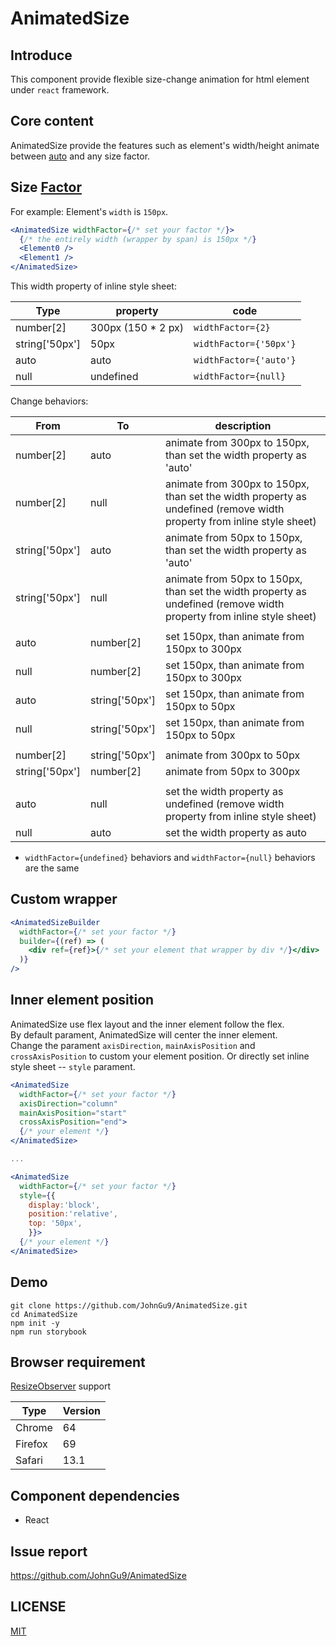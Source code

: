 # AnimatedSize

## Introduce

This component provide flexible size-change animation for html element under `react` framework.

## Core content

AnimatedSize provide the features such as element's width/height animate between [auto](https://developer.mozilla.org/en-US/docs/Web/CSS/width) and any size factor.

## Size [Factor](./src//animated-length.tsx)

For example:
Element's `width` is `150px`.

```jsx
<AnimatedSize widthFactor={/* set your factor */}>
  {/* the entirely width (wrapper by span) is 150px */}
  <Element0 />
  <Element1 />
</AnimatedSize>
```

This width property of inline style sheet:

| Type           | property            | code                   |
| -------------- | ------------------- | ---------------------- |
| number[2]      | 300px (150 \* 2 px) | `widthFactor={2}`      |
| string['50px'] | 50px                | `widthFactor={'50px'}` |
| auto           | auto                | `widthFactor={'auto'}` |
| null           | undefined           | `widthFactor={null}`   |

Change behaviors:

| From           | To             | description                                                                                                           |
| -------------- | -------------- | --------------------------------------------------------------------------------------------------------------------- |
| number[2]      | auto           | animate from 300px to 150px, than set the width property as 'auto'                                                    |
| number[2]      | null           | animate from 300px to 150px, than set the width property as undefined (remove width property from inline style sheet) |
| string['50px'] | auto           | animate from 50px to 150px, than set the width property as 'auto'                                                     |
| string['50px'] | null           | animate from 50px to 150px, than set the width property as undefined (remove width property from inline style sheet)  |
|                |                |                                                                                                                       |
| auto           | number[2]      | set 150px, than animate from 150px to 300px                                                                           |
| null           | number[2]      | set 150px, than animate from 150px to 300px                                                                           |
| auto           | string['50px'] | set 150px, than animate from 150px to 50px                                                                            |
| null           | string['50px'] | set 150px, than animate from 150px to 50px                                                                            |
|                |                |                                                                                                                       |
| number[2]      | string['50px'] | animate from 300px to 50px                                                                                            |
| string['50px'] | number[2]      | animate from 50px to 300px                                                                                            |
|                |                |                                                                                                                       |
| auto           | null           | set the width property as undefined (remove width property from inline style sheet)                                   |
| null           | auto           | set the width property as auto                                                                                        |

- `widthFactor={undefined}` behaviors and `widthFactor={null}` behaviors are the same

## Custom wrapper

```jsx
<AnimatedSizeBuilder
  widthFactor={/* set your factor */}
  builder={(ref) => (
    <div ref={ref}>{/* set your element that wrapper by div */}</div>
  )}
/>
```

## Inner element position

AnimatedSize use flex layout and the inner element follow the flex.
<br/>
By default parament, AnimatedSize will center the inner element.
<br/>
Change the parament `axisDirection`, `mainAxisPosition` and `crossAxisPosition` to custom your element position. Or directly set inline style sheet -- `style` parament.

```jsx
<AnimatedSize
  widthFactor={/* set your factor */}
  axisDirection="column"
  mainAxisPosition="start"
  crossAxisPosition="end">
  {/* your element */}
</AnimatedSize>

...

<AnimatedSize
  widthFactor={/* set your factor */}
  style={{
    display:'block',
    position:'relative',
    top: '50px',
    }}>
  {/* your element */}
</AnimatedSize>
```

## Demo

```console
git clone https://github.com/JohnGu9/AnimatedSize.git
cd AnimatedSize
npm init -y
npm run storybook
```

## Browser requirement

[ResizeObserver](https://developer.mozilla.org/en-US/docs/Web/API/ResizeObserver) support

| Type    | Version |
| ------- | ------- |
| Chrome  | 64      |
| Firefox | 69      |
| Safari  | 13.1    |

## Component dependencies

- React

## Issue report

https://github.com/JohnGu9/AnimatedSize

## LICENSE

[MIT](./LICENSE)
